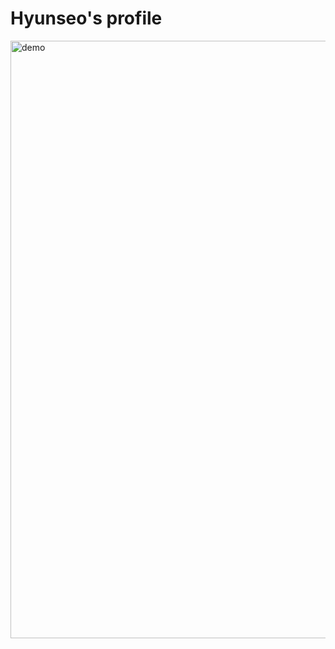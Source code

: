 # Hyunseo's profile

<img width="956" alt="demo" src="https://user-images.githubusercontent.com/79782180/152097381-be2d4dfa-4667-4d8d-ac45-65eb9cdb3919.png">

